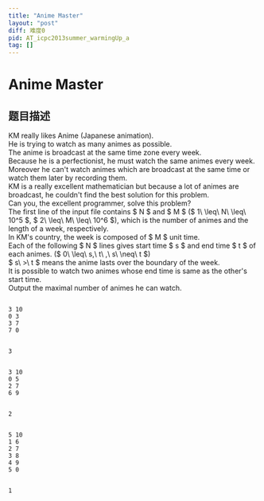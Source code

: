 ```yaml
---
title: "Anime Master"
layout: "post"
diff: 难度0
pid: AT_icpc2013summer_warmingUp_a
tag: []
---
```


# Anime Master

## 题目描述

[problemUrl]: https://atcoder.jp/contests/jag2013summer-warmingup/tasks/icpc2013summer_warmingUp_a

KM really likes Anime (Japanese animation).  
 He is trying to watch as many animes as possible.  
 The anime is broadcast at the same time zone every week.  
 Because he is a perfectionist, he must watch the same animes every week.  
 Moreover he can't watch animes which are broadcast at the same time or watch them later by recording them.  
 KM is a really excellent mathematician but because a lot of animes are broadcast, he couldn't find the best solution for this problem.  
 Can you, the excellent programmer, solve this problem?  
 The first line of the input file contains $ N $ and $ M $ ($ 1\ \leq\ N\ \leq\ 10^5 $, $ 2\ \leq\ M\ \leq\ 10^6 $), which is the number of animes and the length of a week, respectively.  
 In KM's country, the week is composed of $ M $ unit time.  
 Each of the following $ N $ lines gives start time $ s $ and end time $ t $ of each animes. ($ 0\ \leq\ s,\ t\ ,\ s\ \neq\ t $)  
 $ s\ >\ t $ means the anime lasts over the boundary of the week.  
 It is possible to watch two animes whose end time is same as the other's start time.  
 Output the maximal number of animes he can watch.

```

3 10
0 3
3 7
7 0
```

 ```

3
```

 ```

3 10
0 5
2 7
6 9
```

 ```

2
```

 ```

5 10
1 6
2 7
3 8
4 9
5 0
```

 ```

1
```

